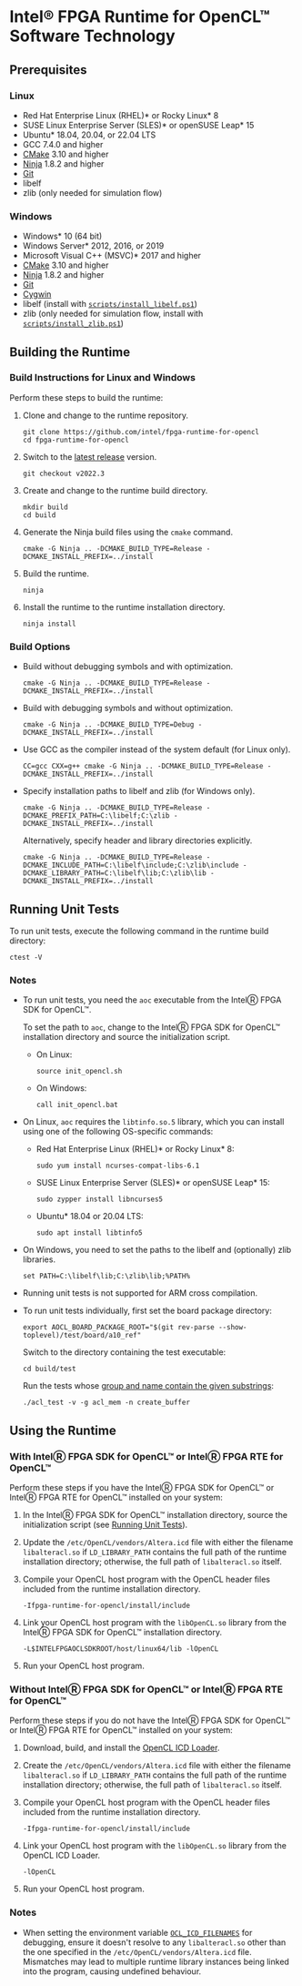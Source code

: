 # Intel® FPGA Runtime for OpenCL™ Software Technology

## Prerequisites

### Linux

-   Red Hat Enterprise Linux (RHEL)\* or Rocky Linux\* 8
-   SUSE Linux Enterprise Server (SLES)\* or openSUSE Leap\* 15
-   Ubuntu\* 18.04, 20.04, or 22.04 LTS
-   GCC 7.4.0 and higher
-   [CMake](https://cmake.org/) 3.10 and higher
-   [Ninja](https://ninja-build.org/) 1.8.2 and higher
-   [Git](https://git-scm.com/)
-   libelf
-   zlib (only needed for simulation flow)

### Windows

-   Windows\* 10 (64 bit)
-   Windows Server\* 2012, 2016, or 2019
-   Microsoft Visual C++ (MSVC)\* 2017 and higher
-   [CMake](https://cmake.org/) 3.10 and higher
-   [Ninja](https://ninja-build.org/) 1.8.2 and higher
-   [Git](https://git-scm.com/)
-   [Cygwin](https://cygwin.com/)
-   libelf (install with [`scripts/install_libelf.ps1`](https://github.com/intel/fpga-runtime-for-opencl/blob/main/scripts/install_libelf.ps1))
-   zlib (only needed for simulation flow, install with [`scripts/install_zlib.ps1`](https://github.com/intel/fpga-runtime-for-opencl/blob/main/scripts/install_zlib.ps1))

## Building the Runtime

### Build Instructions for Linux and Windows

Perform these steps to build the runtime:

1.  Clone and change to the runtime repository.

    ```
    git clone https://github.com/intel/fpga-runtime-for-opencl
    cd fpga-runtime-for-opencl
    ```

2.  Switch to the [latest release](https://github.com/intel/fpga-runtime-for-opencl/releases) version.

    ```
    git checkout v2022.3
    ```

3.  Create and change to the runtime build directory.

    ```
    mkdir build
    cd build
    ```

4.  Generate the Ninja build files using the `cmake` command.

    ```
    cmake -G Ninja .. -DCMAKE_BUILD_TYPE=Release -DCMAKE_INSTALL_PREFIX=../install
    ```

5.  Build the runtime.

    ```
    ninja
    ```

6.  Install the runtime to the runtime installation directory.

    ```
    ninja install
    ```


### Build Options

-   Build without debugging symbols and with optimization.

    ```
    cmake -G Ninja .. -DCMAKE_BUILD_TYPE=Release -DCMAKE_INSTALL_PREFIX=../install
    ```

-   Build with debugging symbols and without optimization.

    ```
    cmake -G Ninja .. -DCMAKE_BUILD_TYPE=Debug -DCMAKE_INSTALL_PREFIX=../install
    ```

-   Use GCC as the compiler instead of the system default (for Linux only).

    ```
    CC=gcc CXX=g++ cmake -G Ninja .. -DCMAKE_BUILD_TYPE=Release -DCMAKE_INSTALL_PREFIX=../install
    ```

-   Specify installation paths to libelf and zlib (for Windows only).

    ```
    cmake -G Ninja .. -DCMAKE_BUILD_TYPE=Release -DCMAKE_PREFIX_PATH=C:\libelf;C:\zlib -DCMAKE_INSTALL_PREFIX=../install
    ```

    Alternatively, specify header and library directories explicitly.

    ```
    cmake -G Ninja .. -DCMAKE_BUILD_TYPE=Release -DCMAKE_INCLUDE_PATH=C:\libelf\include;C:\zlib\include -DCMAKE_LIBRARY_PATH=C:\libelf\lib;C:\zlib\lib -DCMAKE_INSTALL_PREFIX=../install
    ```

## Running Unit Tests 

To run unit tests, execute the following command in the runtime build directory:

```
ctest -V
```

### Notes

-   To run unit tests, you need the `aoc` executable from the IntelⓇ FPGA SDK
    for OpenCL™.

    To set the path to `aoc`, change to the IntelⓇ FPGA SDK for OpenCL™
    installation directory and source the initialization script.

    -   On Linux:

        ```
        source init_opencl.sh
        ```

    -   On Windows:

        ```
        call init_opencl.bat
        ```

-   On Linux, `aoc` requires the `libtinfo.so.5` library, which you can install
    using one of the following OS-specific commands:

    -   Red Hat Enterprise Linux (RHEL)\* or Rocky Linux\* 8:

        ```
        sudo yum install ncurses-compat-libs-6.1
        ```

    -   SUSE Linux Enterprise Server (SLES)\* or openSUSE Leap\* 15:

        ```
        sudo zypper install libncurses5
        ```

    -   Ubuntu\* 18.04 or 20.04 LTS:

        ```
        sudo apt install libtinfo5
        ```

-   On Windows, you need to set the paths to the libelf and (optionally) zlib libraries.

    ```
    set PATH=C:\libelf\lib;C:\zlib\lib;%PATH%
    ```

-   Running unit tests is not supported for ARM cross compilation.

-   To run unit tests individually, first set the board package directory:

    ```
    export AOCL_BOARD_PACKAGE_ROOT="$(git rev-parse --show-toplevel)/test/board/a10_ref"
    ```

    Switch to the directory containing the test executable:

    ```
    cd build/test
    ```

    Run the tests whose [group and name contain the given substrings](https://github.com/cpputest/cpputest/blob/master/README.md#command-line-switches):

    ```
    ./acl_test -v -g acl_mem -n create_buffer
    ```

## Using the Runtime

### With IntelⓇ FPGA SDK for OpenCL™ or IntelⓇ FPGA RTE for OpenCL™ 

Perform these steps if you have the IntelⓇ FPGA SDK for OpenCL™ or
IntelⓇ FPGA RTE for OpenCL™ installed on your system:

1.  In the IntelⓇ FPGA SDK for OpenCL™ installation directory, source
    the initialization script (see [Running Unit Tests](#running-unit-tests)).

2.  Update the `/etc/OpenCL/vendors/Altera.icd` file with either the filename
    `libalteracl.so` if `LD_LIBRARY_PATH` contains the full path of the runtime
    installation directory; otherwise, the full path of `libalteracl.so` itself.

3.  Compile your OpenCL host program with the OpenCL header files included from
    the runtime installation directory.

    ```
    -Ifpga-runtime-for-opencl/install/include
    ```

4.  Link your OpenCL host program with the `libOpenCL.so` library from the
    IntelⓇ FPGA SDK for OpenCL™ installation directory.

    ```
    -L$INTELFPGAOCLSDKROOT/host/linux64/lib -lOpenCL
    ```

5.  Run your OpenCL host program.

### Without IntelⓇ FPGA SDK for OpenCL™ or IntelⓇ FPGA RTE for OpenCL™

Perform these steps if you do not have the IntelⓇ FPGA SDK for OpenCL™
or IntelⓇ FPGA RTE for OpenCL™ installed on your system:

1.  Download, build, and install the
    [OpenCL ICD Loader](https://github.com/KhronosGroup/OpenCL-ICD-Loader).

2.  Create the `/etc/OpenCL/vendors/Altera.icd` file with either the filename
    `libalteracl.so` if `LD_LIBRARY_PATH` contains the full path of the runtime
    installation directory; otherwise, the full path of `libalteracl.so` itself.

3.  Compile your OpenCL host program with the OpenCL header files included from
    the runtime installation directory.

    ```
    -Ifpga-runtime-for-opencl/install/include
    ```

5.  Link your OpenCL host program with the `libOpenCL.so` library from the
    OpenCL ICD Loader.

    ```
    -lOpenCL
    ```

6.  Run your OpenCL host program.

### Notes

-   When setting the environment variable [`OCL_ICD_FILENAMES`] for debugging,
    ensure it doesn't resolve to any `libalteracl.so` other than the one
    specified in the `/etc/OpenCL/vendors/Altera.icd` file. Mismatches may
    lead to multiple runtime library instances being linked into the program,
    causing undefined behaviour.

[`OCL_ICD_FILENAMES`]: https://github.com/KhronosGroup/OpenCL-ICD-Loader/blob/c5a6e013ad7c8b379fc94e3c849aa3396900a63c/README.md#table-of-debug-environment-variables
